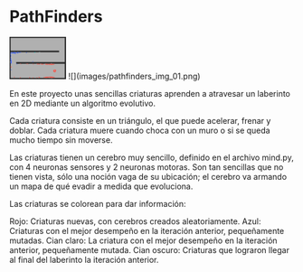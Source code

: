 # PathFinders

<img src = "images/pathfinders_img_01.png" width=100>
![](images/pathfinders_img_01.png)

En este proyecto unas sencillas criaturas aprenden a atravesar un laberinto en 2D mediante un algoritmo evolutivo.

Cada criatura consiste en un triángulo, el que puede acelerar, frenar y doblar. 
Cada criatura muere cuando choca con un muro o si se queda mucho tiempo sin moverse.

Las criaturas tienen un cerebro muy sencillo, definido en el archivo mind.py, con 4 neuronas sensores y 2 neuronas motoras.
Son tan sencillas que no tienen vista, sólo una noción vaga de su ubicación; el cerebro va armando un mapa de qué evadir a medida que evoluciona.

Las criaturas se colorean para dar información:

Rojo:         Criaturas nuevas, con cerebros creados aleatoriamente.
Azul:         Criaturas con el mejor desempeño en la iteración anterior, pequeñamente mutadas.
Cian claro:   La criatura con el mejor desempeño en la iteración anterior, pequeñamente mutada.
Cian oscuro:  Criaturas que lograron llegar al final del laberinto la iteración anterior.



